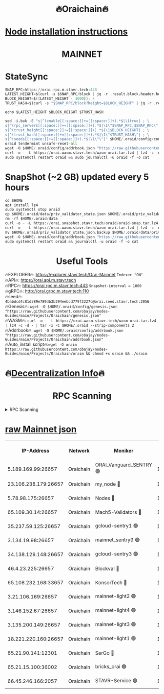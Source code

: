 <h1 align="center"> 🔥Oraichain🔥</h1>

[Node installation instructions](https://github.com/obajay/nodes-Guides/tree/main/Projects/Oraichain)
=
<h1 align="center"> MAINNET</h1>

# StateSync
```python
SNAP_RPC=https://orai.rpc.m.stavr.tech:443
LATEST_HEIGHT=$(curl -s $SNAP_RPC/block | jq -r .result.block.header.height); \
BLOCK_HEIGHT=$((LATEST_HEIGHT - 1000)); \
TRUST_HASH=$(curl -s "$SNAP_RPC/block?height=$BLOCK_HEIGHT" | jq -r .result.block_id.hash)

echo $LATEST_HEIGHT $BLOCK_HEIGHT $TRUST_HASH

sed -i.bak -E "s|^(enable[[:space:]]+=[[:space:]]+).*$|\1true| ; \
s|^(rpc_servers[[:space:]]+=[[:space:]]+).*$|\1\"$SNAP_RPC,$SNAP_RPC\"| ; \
s|^(trust_height[[:space:]]+=[[:space:]]+).*$|\1$BLOCK_HEIGHT| ; \
s|^(trust_hash[[:space:]]+=[[:space:]]+).*$|\1\"$TRUST_HASH\"| ; \
s|^(seeds[[:space:]]+=[[:space:]]+).*$|\1\"\"|" $HOME/.oraid/config/config.toml
oraid tendermint unsafe-reset-all
wget -O $HOME/.oraid/config/addrbook.json "https://raw.githubusercontent.com/obajay/nodes-Guides/main/Projects/Oraichain/addrbook.json"
curl -o - -L https://orai.wasm.stavr.tech/wasm-orai.tar.lz4 | lz4 -c -d - | tar -x -C $HOME/.oraid --strip-components 2
sudo systemctl restart oraid && sudo journalctl -u oraid -f -o cat
```
# SnapShot (~2 GB) updated every 5 hours
```python
cd $HOME
apt install lz4
sudo systemctl stop oraid
cp $HOME/.oraid/data/priv_validator_state.json $HOME/.oraid/priv_validator_state.json.backup
rm -rf $HOME/.oraid/data
curl -o - -L https://orai.snapshot.stavr.tech/oraid/oraid-snap.tar.lz4 | lz4 -c -d - | tar -x -C $HOME/.oraid --strip-components 2
curl -o - -L https://orai.wasm.stavr.tech/wasm-orai.tar.lz4 | lz4 -c -d - | tar -x -C $HOME/.oraid --strip-components 2
mv $HOME/.oraid/priv_validator_state.json.backup $HOME/.oraid/data/priv_validator_state.json
wget -O $HOME/.oraid/config/addrbook.json "https://raw.githubusercontent.com/obajay/nodes-Guides/main/Projects/Oraichain/addrbook.json"
sudo systemctl restart oraid && journalctl -u oraid -f -o cat
```

 <h1 align="center"> Useful Tools</h1>

🔥EXPLORER🔥:     https://explorer.stavr.tech/Orai-Mainnet        `Indexer "ON"` \
🔥API🔥:          https://orai.api.m.stavr.tech \
🔥RPC🔥:          https://orai.rpc.m.stavr.tech:443              `Snapshot-interval = 1000` \
🔥gRPC🔥:         http://orai.grpc.m.stavr.tech:110 \
🔥seed🔥:      `4babdcd4c81d589e789db3b294eebcd779f2227c@orai.seed.stavr.tech:2056` \
🔥Genesis🔥:   `wget -O $HOME/.oraid/config/genesis.json "https://raw.githubusercontent.com/obajay/nodes-Guides/main/Projects/Oraichain/genesis.json"` \
🔥WASM🔥:      `curl -o - -L https://orai.wasm.stavr.tech/wasm-orai.tar.lz4 | lz4 -c -d - | tar -x -C $HOME/.oraid --strip-components 2` \
🔥Addrbook🔥:  `wget -O $HOME/.oraid/config/addrbook.json "https://raw.githubusercontent.com/obajay/nodes-Guides/main/Projects/Oraichain/addrbook.json"` \
🔥Auto_install script🔥:`wget -O oraim https://raw.githubusercontent.com/obajay/nodes-Guides/main/Projects/Oraichain/oraim && chmod +x oraim && ./oraim`

🔥[Decentralization Info](https://github.com/obajay/StateSync-snapshots/tree/main/Projects/Oraichain/Decentralization)🔥
=
<h1 align="center"> RPC Scanning</h1>

<details>
<summary>RPC Scanning</summary>

<h2 align="center"> We scan nodes in real time every 4 hours. And we provide the final result of RPC endpoints.
We cannot influence the operation of these nodes in any way. </h2>


```python
If Voting Power is higher than 0 --> then the Node is a validator of the network and may be subject to attack and be a potential threat to the chain.
```
```python
We marked such validators with a red symbol
```

</details>

[raw Mainnet json](https://rpc-check.oraim.stavr.tech/oraim/rpc-oraim-result.json)
=


<table><tr><th>IP-Address</th><th>Network</th><th>Moniker</th><th>Latest Block Height</th><th>Earliest Block Height</th><th>Catching Up</th><th>Tx Index</th><th>Voting Power</th><th>Scan Time</th></tr><tr><td>5.189.169.99:26657</td><td>Oraichain</td><td>ORAI_Vanguard_SENTRY 🟢</td><td>15891193</td><td>0</td><td>False</td><td>on</td><td>0</td><td>2024-02-22T19:00:49.796077234UTC</td></tr><tr><td>23.106.238.179:26657</td><td>Oraichain</td><td>my_node 🔴</td><td>15891196</td><td>0</td><td>False</td><td>on</td><td>301239</td><td>2024-02-22T19:01:06.575307637UTC</td></tr><tr><td>5.78.98.175:26657</td><td>Oraichain</td><td>Nodes 🔴</td><td>15891197</td><td>0</td><td>False</td><td>off</td><td>166278</td><td>2024-02-22T19:01:16.139611238UTC</td></tr><tr><td>65.109.30.14:26657</td><td>Oraichain</td><td>Mach5-Validators 🔴</td><td>15891202</td><td>0</td><td>False</td><td>off</td><td>644</td><td>2024-02-22T19:01:40.336209347UTC</td></tr><tr><td>35.237.59.125:26657</td><td>Oraichain</td><td>gcloud-sentry1 🟢</td><td>15891192</td><td>1</td><td>False</td><td>on</td><td>0</td><td>2024-02-22T19:00:45.170397353UTC</td></tr><tr><td>3.134.19.98:26657</td><td>Oraichain</td><td>mainnet_sentry9 🟢</td><td>15891197</td><td>1</td><td>False</td><td>on</td><td>0</td><td>2024-02-22T19:01:12.494572621UTC</td></tr><tr><td>34.138.129.148:26657</td><td>Oraichain</td><td>gcloud-sentry3 🟢</td><td>15891199</td><td>1</td><td>False</td><td>on</td><td>0</td><td>2024-02-22T19:01:28.455780051UTC</td></tr><tr><td>46.4.23.225:26657</td><td>Oraichain</td><td>Blockval 🔴</td><td>15891202</td><td>10774049</td><td>False</td><td>off</td><td>288546</td><td>2024-02-22T19:01:45.192034720UTC</td></tr><tr><td>65.108.232.168:33657</td><td>Oraichain</td><td>KonsorTech 🔴</td><td>15891192</td><td>14344801</td><td>False</td><td>off</td><td>50569</td><td>2024-02-22T19:00:44.511252824UTC</td></tr><tr><td>3.21.106.169:26657</td><td>Oraichain</td><td>mainnet-light2 🟢</td><td>15891196</td><td>15275144</td><td>False</td><td>on</td><td>0</td><td>2024-02-22T19:01:09.385053633UTC</td></tr><tr><td>3.146.152.67:26657</td><td>Oraichain</td><td>mainnet-light4 🟢</td><td>15891197</td><td>15275144</td><td>False</td><td>on</td><td>0</td><td>2024-02-22T19:01:15.199333558UTC</td></tr><tr><td>3.135.200.149:26657</td><td>Oraichain</td><td>mainnet-light3 🟢</td><td>15891198</td><td>15275144</td><td>False</td><td>on</td><td>0</td><td>2024-02-22T19:01:18.853850782UTC</td></tr><tr><td>18.221.220.160:26657</td><td>Oraichain</td><td>mainnet-light1 🟢</td><td>15891199</td><td>15643601</td><td>False</td><td>on</td><td>0</td><td>2024-02-22T19:01:23.680134060UTC</td></tr><tr><td>65.21.90.141:12301</td><td>Oraichain</td><td>SerGo 🔴</td><td>15891200</td><td>15791200</td><td>False</td><td>off</td><td>1</td><td>2024-02-22T19:01:30.925118672UTC</td></tr><tr><td>65.21.15.100:36002</td><td>Oraichain</td><td>bricks_orai 🟢</td><td>15891202</td><td>15848470</td><td>False</td><td>on</td><td>0</td><td>2024-02-22T19:01:44.868019865UTC</td></tr><tr><td>66.45.246.166:2057</td><td>Oraichain</td><td>STAVR-Service 🟢</td><td>15891200</td><td>15888601</td><td>False</td><td>on</td><td>0</td><td>2024-02-22T19:01:33.603975453UTC</td></tr></table>
